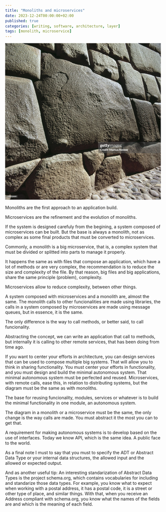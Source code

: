 ```yaml
---
title: "Monoliths and microservices"
date: 2023-12-24T00:00:00+02:00
published: true
categories: [writing, software, architecture, layer]
tags: [monolith, microservice]
---
```


<!-- preview image on social media -->
<meta property="og:image" content="/assets/img/inca-bricks-1000px.jpg" />

![Monoliths and MicroServices](/assets/img/inca-bricks-1000px.jpg)

Monoliths are the first approach to an application build.

Microservices are the refinement and the evolution of monoliths.

If the system is designed carefuly from the begining, a system composed of microservices can be built. But the base is always a monolith, not as complex as some final products that must be converted to microservices.

Commonly, a monolith is a big microservice, that is, a complex system that must be divided or splitted into parts to manage it properly.

It happens the same as with files that compose an application, which have a lot of methods or are very complex, the recommendation is to reduce the size and complexity of the file. By that reason, big files and big applications, share the same principle (problem), complexity.

Microservices allow to reduce complexity, between other things.

A system composed with microservices and a monolith are, almost the same. The monolith calls to other funcionalities are made using libraries, the calls in a system composed by microservices are made using message queues, but in essence, it is the same.

The only difference is the way to call methods, or better said, to call funcionality.

Abstracting the concept, we can write an application that call to methods, but internally it is calling to other remote services, that has been doing from time ago.

If you want to center your efforts in architecture, you can design services that can be used to compose multiple big systems. That will allow you to think in sharing functionality. You must center your efforts in functionality, and you must design and build the minimal autonomous system. That minimal autonomous system must be perfected and reused. Microservices, with remote calls, ease this, in relation to distributing systems, but the diagram must be the same as with monoliths.

The base for reusing funcionality, modules, services or whatever is to build the minimal functionality in one module, an autonomous system.

The diagram in a monolith or a microservice must be the same, the only change is the way calls are made. You must abstract it the most you can to get that.

A requirement for making autonomous systems is to develop based on the use of interfaces. Today we know API, which is the same idea. A public face to the world.

As a final note I must to say that you must to specify the ADT or Abstract Data Type or your internal data structures, the allowed input and the allowed or expected output.

And as another useful tip: An interesting standarization of Abstract Data Types is the project schema.org, which contains vocabularies for including and standarize those data types. For example, you know what to expect when working with a postal address, it has a postal code, it is a street or other type of place, and similar things. With that, when you receive an Address compliant with schema.org, you know what the names of the fields are and which is the meaning of each field.

